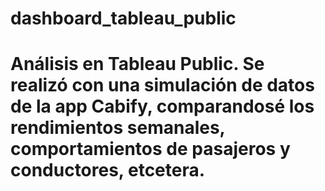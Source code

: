 # dashboard_tableau_public
# Análisis en Tableau Public. Se realizó con una simulación de datos de la app Cabify, comparandosé los rendimientos semanales, comportamientos de pasajeros y conductores, etcetera. 
